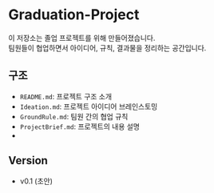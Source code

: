 # Graduation-Project

이 저장소는 졸업 프로젝트를 위해 만들어졌습니다.  
팀원들이 협업하면서 아이디어, 규칙, 결과물을 정리하는 공간입니다.

## 구조
- `README.md`: 프로젝트 구조 소개
- `Ideation.md`: 프로젝트 아이디어 브레인스토밍
- `GroundRule.md`: 팀원 간의 협업 규칙
- `ProjectBrief.md`: 프로젝트의 내용 설명
- 
## Version
- v0.1 (초안)
